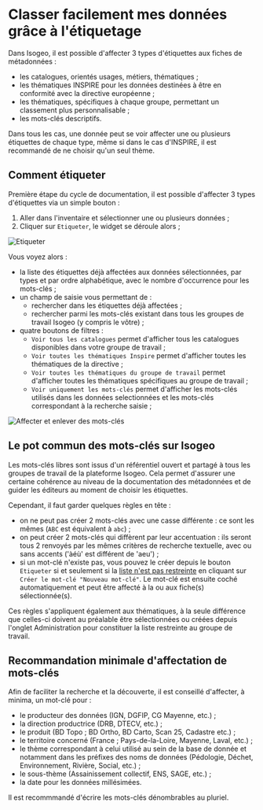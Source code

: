 # Classer facilement mes données grâce à l'étiquetage

Dans Isogeo, il est possible d'affecter 3 types d'étiquettes aux fiches de métadonnées :

* les catalogues, orientés usages, métiers, thématiques ;
* les thématiques INSPIRE pour les données destinées à être en conformité avec la directive européenne ;
* les thématiques, spécifiques à chaque groupe, permettant un classement plus personnalisable ;
* les mots-clés descriptifs.

Dans tous les cas, une donnée peut se voir affecter une ou plusieurs étiquettes de chaque type, même si dans le cas d'INSPIRE, il est recommandé de ne choisir qu'un seul thème.

## Comment étiqueter

Première étape du cycle de documentation, il est possible d'affecter 3 types d'étiquettes via un simple bouton :

1. Aller dans l'inventaire et sélectionner une ou plusieurs données ;
2. Cliquer sur `Etiqueter`, le widget se déroule alors ;

![Etiqueter](/assets/inv_edit_tags_widget.png "Widget étiquetage")

Vous voyez alors :

* la liste des étiquettes déjà affectées aux données sélectionnées, par types et par ordre alphabétique, avec le nombre d'occurrence pour les mots-clés ;
* un champ de saisie vous permettant de :
  * rechercher dans les étiquettes déjà affectées ;
  * rechercher parmi les mots-clés existant dans tous les groupes de travail Isogeo (y compris le vôtre) ;
* quatre boutons de filtres :
  * `Voir tous les catalogues` permet d'afficher tous les catalogues disponibles dans votre groupe de travail ;
  * `Voir toutes les thématiques Inspire` permet d'afficher toutes les thématiques de la directive ;
  * `Voir toutes les thématiques du groupe de travail` permet d'afficher toutes les thématiques spécifiques au groupe de travail ;
  * `Voir uniquement les mots-clés` permet d'afficher les mots-clés utilisés dans les données selectionnées et les mots-clés correspondant à la recherche saisie ;

![Affecter et enlever des mots-clés](/assets/inv_edit_tags_keywords.gif "Mots-clés")

## Le pot commun des mots-clés sur Isogeo

Les mots-clés libres sont issus d'un référentiel ouvert et partagé à tous les groupes de travail de la plateforme Isogeo. Cela permet d'assurer une certaine cohérence au niveau de la documentation des métadonnées et de guider les éditeurs au moment de choisir les étiquettes.

Cependant, il faut garder quelques règles en tête :

* on ne peut pas créer 2 mots-clés avec une casse différente : ce sont les mêmes (`ABC` est équivalent à `abc`) ;
* on peut créer 2 mots-clés qui diffèrent par leur accentuation : ils seront tous 2 renvoyés par les mêmes critères de recherche textuelle, avec ou sans accents ('àéù' est différent de 'aeu') ;
* si un mot-clé n'existe pas, vous pouvez le créer depuis le bouton `Etiqueter` si et seulement si la [liste n'est pas restreinte](/features/admin/keywords.md#restrict_keywords) en cliquant sur `Créer le mot-clé "Nouveau mot-clé"`. Le mot-clé est ensuite coché automatiquement et peut être affecté à la ou aux fiche(s) sélectionnée(s).

Ces règles s'appliquent également aux thématiques, à la seule différence que celles-ci doivent au préalable être sélectionnées ou créées depuis l'onglet Administration pour constituer la liste restreinte au groupe de travail.

## Recommandation minimale d'affectation de mots-clés

Afin de faciliter la recherche et la découverte, il est conseillé d'affecter, à minima, un mot-clé pour :

* le producteur des données (IGN, DGFIP, CG Mayenne, etc.) ;
* la direction productrice (DRB, DTECV, etc.) ;
* le produit (BD Topo ; BD Ortho, BD Carto, Scan 25, Cadastre etc.) ;
* le territoire concerné (France ; Pays-de-la-Loire, Mayenne, Laval, etc.) ;
* le thème correspondant à celui utilisé au sein de la base de donnée et notamment dans les préfixes des noms de données (Pédologie, Déchet, Environnement, Rivière, Social, etc.) ;
* le sous-thème (Assainissement collectif, ENS, SAGE, etc.) ;
* la date pour les données millésimées.

Il est recommmandé d'écrire les mots-clés dénombrables au pluriel.
